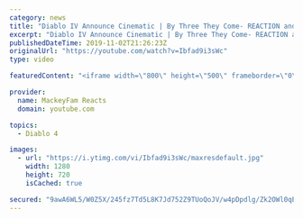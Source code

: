 ```yaml
---
category: news
title: "Diablo IV Announce Cinematic | By Three They Come- REACTION and REVIEW!!!"
excerpt: "Diablo IV Announce Cinematic | By Three They Come- REACTION and REVIEW!!! Support us on Patreon! https://www.patreon.com/MackeyFamReacts Hey!"
publishedDateTime: 2019-11-02T21:26:23Z
originalUrl: "https://youtube.com/watch?v=Ibfad9i3sWc"
type: video

featuredContent: "<iframe width=\"800\" height=\"500\" frameborder=\"0\" src=\"https://www.youtube.com/embed/Ibfad9i3sWc\" allow=\"accelerometer; autoplay; encrypted-media; gyroscope; picture-in-picture\" allowfullscreen></iframe>"

provider:
  name: MackeyFam Reacts
  domain: youtube.com

topics:
  - Diablo 4

images:
  - url: "https://i.ytimg.com/vi/Ibfad9i3sWc/maxresdefault.jpg"
    width: 1280
    height: 720
    isCached: true

secured: "9awA6WL5/W0Z5X/245fz7Td5L8K7Jd752Z9TUoQoJV/w4pDpdlg/Zk2OWl0qEny0KpjgT+Te82jv5PhZjmeRnX0xYWBPVU7aiyy3NKTC5uPumRy7megoEOiRYnFvQKnP7/dblXkexjSsK0wfClJ1b9W4dWY/BOdPyQG90CvV/l8VOEFkGEHmWxG/u6Y0yc2cw9zqMLprHYykX9Wqv5TEQrpOXbTxTBC7xxWAwnUT/2q65eFXFO49oWZ3w9QrM0wSMGJmMLs+qcego1ThJvcK1E5PFpYRoiz+XRM7uvQcX6/r64QzBQEmKQZoxOi3aAFLB+XhiupqH+5Ybjq0jVAFrqfle62QbC0BR7FpUqu/CXvpvqU3Cb8dwxBH+wDSkeQOpXKWuZf90IWR1w1OQQ8DADTjE3FTQ3xbUiBwKReiVu43aRfbBYuD7+Y3ezEbpQC+;6EfBTTuBi7n95o1s84uP/A=="
---
```


